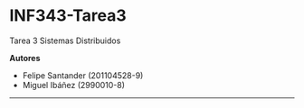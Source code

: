 # INF343-Tarea3
Tarea 3 Sistemas Distribuidos

__Autores__
* Felipe Santander (201104528-9)
* Miguel Ibáñez (2990010-8)

---
